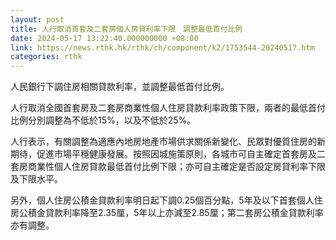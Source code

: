 ```yaml
---
layout: post
title: 人行取消首套及二套房個人房貸利率下限　調整最低首付比例
date: 2024-05-17 13:22:40.000000000 +08:00
link: https://news.rthk.hk/rthk/ch/component/k2/1753544-20240517.htm
categories: rthk
---
```


人民銀行下調住房相關貸款利率，並調整最低首付比例。

人行取消全國首套房及二套房商業性個人住房貸款利率政策下限，兩者的最低首付比例分別調整為不低於15%，以及不低於25%。

人行表示，有關調整為適應內地房地產市場供求關係新變化、民眾對優質住房的新期待，促進市場平穩健康發展。按照因城施策原則，各城市可自主確定首套房及二套房商業性個人住房貸款最低首付比例下限；亦可自主確定是否設定房貸利率下限及下限水平。

另外，個人住房公積金貸款利率明日起下調0.25個百分點，5年及以下首套個人住房公積金貸款利率降至2.35厘，5年以上亦減至2.85厘；第二套房公積金貸款利率亦有調整。
